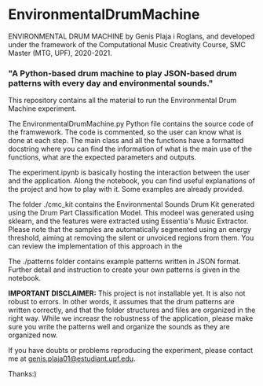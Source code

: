 # EnvironmentalDrumMachine
ENVIRONMENTAL DRUM MACHINE by Genís Plaja i Roglans, and developed under the framework of the Computational Music 
Creativity Course, SMC Master (MTG, UPF), 2020-2021.

### "A Python-based drum machine to play JSON-based drum patterns with every day and environmental sounds."

This repository contains all the material to run the Environmental Drum Machine experiment.

The EnvironmentalDrumMachine.py Python file contains the source code of the framwework. The code is commented,
so the user can know what is done at each step. The main class and all the functions have a formatted docstring
where you can find the information of what is the main use of the functions, what are the expected parameters and
outputs.

The experiment.ipynb is basically hosting the interaction between the user and the application. Along the notebook,
you can find useful explanations of the project and how to play with it. Some examples are already provided.

The folder ./cmc_kit contains the Environmental Sounds Drum Kit generated using the Drum Part Classification Model.
This modeel was generated using sklearn, and the features were extracted using Essentia's Music Extractor. Please
note that the samples are automatically segmented using an energy threshold, aiming at removing the silent or
unvoiced regions from them. You can review the implementation of this approach in the

The ./patterns folder contains example patterns written in JSON format. Further detail and instruction to create
your own patterns is given in the notebook.

**IMPORTANT DISCLAIMER:** This project is not installable yet. It is also not robust to errors. In other words, it
assumes that the drum patterns are written correctly, and that the folder structures and files are organized
in the right way. While we increasr the robustness of the application, please make sure you write the patterns well
and organize the sounds as they are organized now.

If you have doubts or problems reproducing the experiment, please contact me at genis.plaja01@estudiant.upf.edu.

Thanks:)
